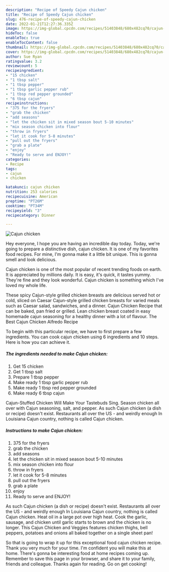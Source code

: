 ```yaml
---
description: "Recipe of Speedy Cajun chicken"
title: "Recipe of Speedy Cajun chicken"
slug: 476-recipe-of-speedy-cajun-chicken
date: 2022-01-21T12:27:36.335Z
image: https://img-global.cpcdn.com/recipes/51403848/680x482cq70/cajun-chicken-recipe-main-photo.jpg
hideToc: false
enableToc: true
enableTocContent: false
thumbnail: https://img-global.cpcdn.com/recipes/51403848/680x482cq70/cajun-chicken-recipe-main-photo.jpg
cover: https://img-global.cpcdn.com/recipes/51403848/680x482cq70/cajun-chicken-recipe-main-photo.jpg
author: Sue Ryan
ratingvalue: 3.2
reviewcount: 5
recipeingredient:
- "15 chicken"
- "1 tbsp salt"
- "1 tbsp pepper"
- "1 tbsp garlic pepper rub"
- "1 tbsp red pepper grounded"
- "6 tbsp cajun"
recipeinstructions:
- "375 for the fryers"
- "grab the chicken"
- "add seasons"
- "let the chicken sit in mixed season bout 5-10 minutes"
- "mix season chicken into flour"
- "throw in fryers"
- "let it cook for 5-8 minutes"
- "pull out the fryers"
- "grab a plate"
- "enjoy"
- "Ready to serve and ENJOY!"
categories:
- Recipe
tags:
- cajun
- chicken

katakunci: cajun chicken 
nutrition: 253 calories
recipecuisine: American
preptime: "PT26M"
cooktime: "PT34M"
recipeyield: "3"
recipecategory: Dinner

---
```



![Cajun chicken](https://img-global.cpcdn.com/recipes/51403848/680x482cq70/cajun-chicken-recipe-main-photo.jpg)

Hey everyone, I hope you are having an incredible day today. Today, we're going to prepare a distinctive dish, cajun chicken. It is one of my favorites food recipes. For mine, I'm gonna make it a little bit unique. This is gonna smell and look delicious.

Cajun chicken is one of the most popular of recent trending foods on earth. It is appreciated by millions daily. It is easy, it's quick, it tastes yummy. They're fine and they look wonderful. Cajun chicken is something which I've loved my whole life.

These spicy Cajun-style grilled chicken breasts are delicious served hot or cold, sliced on Caesar Cajun-style grilled chicken breasts for varied meals such as Caesar salad, sandwiches, and a dinner. Cajun Chicken Recipe that can be baked, pan fried or grilled. Lean chicken breast coated in easy homemade cajun seasoning for a healthy dinner with a lot of flavour. The Best Cajun Chicken Alfredo Recipe


To begin with this particular recipe, we have to first prepare a few ingredients. You can cook cajun chicken using 6 ingredients and 10 steps. Here is how you can achieve it.

<!--inarticleads1-->

##### The ingredients needed to make Cajun chicken:

1. Get 15 chicken
1. Get 1 tbsp salt
1. Prepare 1 tbsp pepper
1. Make ready 1 tbsp garlic pepper rub
1. Make ready 1 tbsp red pepper grounded
1. Make ready 6 tbsp cajun


Cajun-Stuffed Chicken Will Make Your Tastebuds Sing. Season chicken all over with Cajun seasoning, salt, and pepper. As such Cajun chicken (a dish or recipe) doesn&#39;t exist. Restaurants all over the US - and weirdly enough In Louisiana Cajun country, nothing is called Cajun chicken. 

<!--inarticleads2-->

##### Instructions to make Cajun chicken:

1. 375 for the fryers
1. grab the chicken
1. add seasons
1. let the chicken sit in mixed season bout 5-10 minutes
1. mix season chicken into flour
1. throw in fryers
1. let it cook for 5-8 minutes
1. pull out the fryers
1. grab a plate
1. enjoy
1. Ready to serve and ENJOY!

As such Cajun chicken (a dish or recipe) doesn&#39;t exist. Restaurants all over the US - and weirdly enough In Louisiana Cajun country, nothing is called Cajun chicken. Heat oil in a large pot over high heat. Cook the garlic, sausage, and chicken until garlic starts to brown and the chicken is no longer. This Cajun Chicken and Veggies features chicken thighs, bell peppers, potatoes and onions all baked together on a single sheet pan! 

So that is going to wrap it up for this exceptional food cajun chicken recipe. Thank you very much for your time. I'm confident you will make this at home. There's gonna be interesting food at home recipes coming up. Remember to save this page in your browser, and share it to your family, friends and colleague. Thanks again for reading. Go on get cooking!
